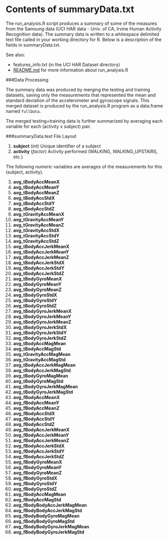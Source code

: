 
Contents of summaryData.txt
===========================

The run_analysis.R script produces a summary of some of the measures from 
the Samsung data (UCI HAR data - Univ. of CA, Irvine Human Activity Recognition
data).  The summary data is written to a whitespace delimited text file called in your working directory for R.  Below is a description of the fields in summaryData.txt.

See also:  
- features_info.txt (in the UCI HAR Dataset directory)
- [README.md][readme] for more information about run_analysis.R

[readme]: README.md

###Data Processing

The summary data was produced by merging the testing and training datasets, 
saving only the measurements that represented the mean and standard deviation of
the accelerometer and gyroscope signals.  This merged dataset is produced by
the run_analysis.R program as a data.frame named `fullData`.

The merged testing+training data is further summarized by averaging each variable for each (activity x subject) pair.

###summaryData.text File Layout

1. **subject** (*int*)     Unique identifier of a subject
2. **activity** (*factor*) Activity performed (WALKING, WALKING_UPSTAIRS, etc.)

The following *numeric* variables are averages of the measurements for this (subject, activity).

3. **avg_tBodyAccMeanX** 
4. **avg_tBodyAccMeanY**
5. **avg_tBodyAccMeanZ**
6. **avg_tBodyAccStdX**
7. **avg_tBodyAccStdY**
8. **avg_tBodyAccStdZ**
9. **avg_tGravityAccMeanX**
10. **avg_tGravityAccMeanY**
11. **avg_tGravityAccMeanZ**
12. **avg_tGravityAccStdX**
13. **avg_tGravityAccStdY**
14. **avg_tGravityAccStdZ**
15. **avg_tBodyAccJerkMeanX**
16. **avg_tBodyAccJerkMeanY**
17. **avg_tBodyAccJerkMeanZ**
18. **avg_tBodyAccJerkStdX**
19. **avg_tBodyAccJerkStdY**
20. **avg_tBodyAccJerkStdZ**
21. **avg_tBodyGyroMeanX**
22. **avg_tBodyGyroMeanY**
23. **avg_tBodyGyroMeanZ**
24. **avg_tBodyGyroStdX**
25. **avg_tBodyGyroStdY**
26. **avg_tBodyGyroStdZ**
27. **avg_tBodyGyroJerkMeanX**
28. **avg_tBodyGyroJerkMeanY**
29. **avg_tBodyGyroJerkMeanZ**
30. **avg_tBodyGyroJerkStdX**
31. **avg_tBodyGyroJerkStdY**
32. **avg_tBodyGyroJerkStdZ**
33. **avg_tBodyAccMagMean**
34. **avg_tBodyAccMagStd**
35. **avg_tGravityAccMagMean**
36. **avg_tGravityAccMagStd**
37. **avg_tBodyAccJerkMagMean**
38. **avg_tBodyAccJerkMagStd**
39. **avg_tBodyGyroMagMean**
40. **avg_tBodyGyroMagStd**
41. **avg_tBodyGyroJerkMagMean**
42. **avg_tBodyGyroJerkMagStd**
43. **avg_fBodyAccMeanX**
44. **avg_fBodyAccMeanY**
45. **avg_fBodyAccMeanZ**
46. **avg_fBodyAccStdX**
47. **avg_fBodyAccStdY**
48. **avg_fBodyAccStdZ**
49. **avg_fBodyAccJerkMeanX**
50. **avg_fBodyAccJerkMeanY**
51. **avg_fBodyAccJerkMeanZ**
52. **avg_fBodyAccJerkStdX**
53. **avg_fBodyAccJerkStdY**
54. **avg_fBodyAccJerkStdZ**
55. **avg_fBodyGyroMeanX**
56. **avg_fBodyGyroMeanY**
57. **avg_fBodyGyroMeanZ**
58. **avg_fBodyGyroStdX**
59. **avg_fBodyGyroStdY**
60. **avg_fBodyGyroStdZ**
61. **avg_fBodyAccMagMean**
62. **avg_fBodyAccMagStd**
63. **avg_fBodyBodyAccJerkMagMean**
64. **avg_fBodyBodyAccJerkMagStd**
65. **avg_fBodyBodyGyroMagMean**
66. **avg_fBodyBodyGyroMagStd**
67. **avg_fBodyBodyGyroJerkMagMean**
68. **avg_fBodyBodyGyroJerkMagStd**

